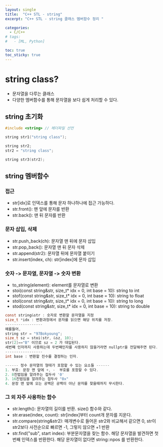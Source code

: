 ```yaml
---
layout: single
title:  "C++ STL - string"
excerpt: "C++ STL - string 클래스 멤버함수 정리 "

categories:
  - C/C++
# tags:
#   - [ML, Python]

toc: true
toc_sticky: true
---
```


# string class? 
- 문자열을 다루는 클래스
- 다양한 멤버함수를 통해 문자열을 보다 쉽게 처리할 수 있다.


## string 초기화
```c
#include <string> // 헤더파일 선언

string str1("string class");

string str2;
str2 = "string class";

string str3(str2);
```

## string 멤버함수

### 접근
- str[idx]로 인덱스를 통해 문자 하나하나에 접근 가능하다.
- str.front(): 맨 앞에 문자를 반환
- str.back(): 맨 뒤 문자를 반환

### 문자 삽입, 삭제
- str.push_back(ch): 문자열 맨 뒤에 문자 삽입
- str.pop_back(): 문자열 맨 뒤 문자 삭제
- str.append(str2): 문자열 뒤에 문자열 붙이기
- str.insert(index, ch): str[index]에 문자 삽입

### 숫자 -> 문자열, 문자열 -> 숫자 변환
- to_string(element): element를 문자열로 변환
- stoi(const string&str, size_t* idx = 0, int base = 10): string to int
- stof(const string&str, size_t* idx = 0, int base = 10): string to float
- stol(const string&str, size_t* idx = 0, int base = 10): string to long
- stod(const string&str, size_t* idx = 0, int base = 10): string to double

```c
const string&str : 숫자로 변환할 문자열을 지정
size_t *idx : 변환과정에서 문자를 읽으면 해당 위치를 저장.
-----------------
예를들어, 
string str = "97Bokyoung";
size_t sz = stoi(str, &sz, 10);
str[2]=="B" 이므로 sz = 2 가 대입된다.
세번째 인자까지 사용하는데 두번째인자를 사용하지 않을거라면 nullptr을 전달해주면 된다.
-----------------
int base : 변환할 진수를 결정하는 인자.

------ 정수 문자열의 형태가 포함할 수 있는 요소들 ------
1. 부호: 문장 맨 앞에 +, -  부호를 포함할 수 있다.
2. 8진법임을 알려주는 접두사 '0'
3. 16진법임을 알려주는 접두사 "0x"
4. 문장 맨 앞에 오는 공백은 공백이 아닌 문자를 찾을때까지 무시한다.
```

### 그 외 자주 사용하는 함수
- str.length(): 문자열의 길이를 반환. size() 함수와 같다.
- str.erase(index, count): str[index]부터 count개 문자를 지운다.
- str.compare(string&str2): 매개변수로 들어온 str2와 비교해서 같으면 0, str이 str2보다 사전순으로 빠르면 -1, 그렇지 않으면 +1 반환
- str.find("sub", start index): 부분문자열을 찾는 함수. 해당 문자열을 발견하면 첫번째 인덱스를 반환한다. 해당 문자열이 없다면 string::npos 를 반환한다.


